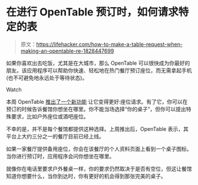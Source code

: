 # 在进行 OpenTable 预订时，如何请求特定的表

> 原文：<https://lifehacker.com/how-to-make-a-table-request-when-making-an-opentable-re-1828447699>

如果你喜欢出去吃饭，尤其是在大城市，那么 OpenTable 可以很快成为你最好的朋友。该应用程序可以帮助你快速、轻松地在热门餐厅预订座位，而无需拿起手机(也不可避免地永远处于等待状态)。

Watch

本周 OpenTable [推出了一个新功能](https://blog.opentable.com/2018/introducing-seating-options-opentable-lets-diners-book-their-favorite-seat-in-the-house/) 让它变得更好:座位请求。有了它，你可以在预订的时候告诉餐馆你想坐在哪里。你不能当场选择“你的桌子”，但你可以提出特殊要求，比如户外座位或酒吧座位。

不幸的是，并不是每个餐馆都提供这种选择。上周推出后，OpenTable 表示，其平台上大约三分之一的餐厅目前已经上线。

如果一家餐厅提供备用座位，你会在该餐厅的个人资料页面上看到一个桌子图标。当你进行预订时，应用程序会问你想坐在哪里。

就像你在电话里要求户外餐桌一样，你的要求仍然取决于是否有空位，但这让餐馆知道你想要什么，当你到达时，你有更好的机会得到那张完美的桌子。